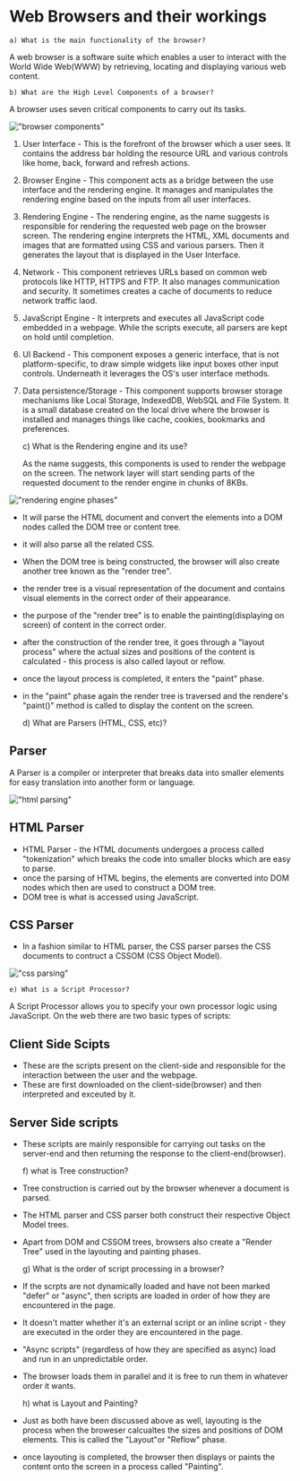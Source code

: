# Web Browsers and their workings

    a) What is the main functionality of the browser?

A web browser is a software suite which enables a user to interact with the World Wide Web(WWW) by retrieving, locating and displaying various web content.

    b) What are the High Level Components of a browser?

A browser uses seven critical components to carry out its tasks.

!["browser components"](https://browsertouse.com/wp-content/uploads/2021/06/Browser-Working-1024x544.png?ezimgfmt=rs:771x410/rscb1/ng:webp/ngcb1)

1.  User Interface - This is the forefront of the browser which a user sees. It contains the address bar holding the resource URL and various controls like home, back, forward and refresh actions.

2.  Browser Engine - This component acts as a bridge between the use interface and the rendering engine. It manages and manipulates the rendering engine based on the inputs from all user interfaces.

3.  Rendering Engine - The rendering engine, as the name suggests is responsible for rendering the requested web page on the browser screen. The rendering engine interprets the HTML, XML documents and images that are formatted using CSS and various parsers. Then it generates the layout that is displayed in the User Interface.

4.  Network - This component retrieves URLs based on common web protocols like HTTP, HTTPS and FTP. It also manages communication and security. It sometimes creates a cache of documents to reduce network traffic laod.

5.  JavaScript Engine - It interprets and executes all JavaScript code embedded in a webpage. While the scripts execute, all parsers are kept on hold until completion.

6.  UI Backend - This component exposes a generic interface, that is not platform-specific, to draw simple widgets like input boxes other input controls. Underneath it leverages the OS's user interface methods.

7.  Data persistence/Storage - This component supports browser storage mechanisms like Local Storage, IndexedDB, WebSQL and File System. It is a small database created on the local drive where the browser is installed and manages things like cache, cookies, bookmarks and preferences.

    c) What is the Rendering engine and its use?

    As the name suggests, this components is used to render the webpage on the screen.
    The network layer will start sending parts of the requested document to the render engine in chunks of 8KBs.

!["rendering engine phases"](https://miro.medium.com/max/1200/1*cfQpu6Xvb7e9IiH4CCuiCg.png)

- It will parse the HTML document and convert the elements into a DOM nodes called the DOM tree or content tree.
- it will also parse all the related CSS.
- When the DOM tree is being constructed, the browser will also create another tree known as the "render tree".
- the render tree is a visual representation of the document and contains visual elements in the correct order of their appearance.
- the purpose of the "render tree" is to enable the painting(displaying on screen) of content in the correct order.
- after the construction of the render tree, it goes through a "layout process" where the actual sizes and positions of the content is calculated - this process is also called layout or reflow.
- once the layout process is completed, it enters the "paint" phase.
- in the "paint" phase again the render tree is traversed and the rendere's "paint()" method is called to display the content on the screen.

  d) What are Parsers (HTML, CSS, etc)?

## Parser

A Parser is a compiler or interpreter that breaks data into smaller elements for easy translation into another form or language.

!["html parsing"](https://res.cloudinary.com/practicaldev/image/fetch/s--40NGH5el--/c_limit%2Cf_auto%2Cfl_progressive%2Cq_auto%2Cw_880/https://dev-to-uploads.s3.amazonaws.com/i/o91r8lupx8elero5djh3.png)

## HTML Parser

- HTML Parser - the HTML documents undergoes a process called "tokenization" which breaks the code into smaller blocks which are easy to parse.
- once the parsing of HTML begins, the elements are converted into DOM nodes which then are used to construct a DOM tree.
- DOM tree is what is accessed using JavaScript.

## CSS Parser

- In a fashion similar to HTML parser, the CSS parser parses the CSS documents to contruct a CSSOM (CSS Object Model).

!["css parsing"](https://res.cloudinary.com/practicaldev/image/fetch/s--maAtq7ut--/c_limit%2Cf_auto%2Cfl_progressive%2Cq_auto%2Cw_880/https://dev-to-uploads.s3.amazonaws.com/i/vg9595umg17jzkcdvm7f.png)

    e) What is a Script Processor?

A Script Processor allows you to specify your own processor logic using JavaScript. On the web there are two basic types of scripts:

## Client Side Scipts

- These are the scripts present on the client-side and responsible for the interaction between the user and the webpage.
- These are first downloaded on the client-side(browser) and then interpreted and exceuted by it.

## Server Side scripts

- These scripts are mainly responsible for carrying out tasks on the server-end and then returning the response to the client-end(browser).

  f) what is Tree construction?

- Tree construction is carried out by the browser whenever a document is parsed.
- The HTML parser and CSS parser both construct their respective Object Model trees.
- Apart from DOM and CSSOM trees, browsers also create a "Render Tree" used in the layouting and painting phases.

  g) What is the order of script processing in a browser?

- If the scrpts are not dynamically loaded and have not been marked "defer" or "async", then scripts are loaded in order of how they are encountered in the page.
- It doesn't matter whether it's an external script or an inline script - they are executed in the order they are encountered in the page.
- "Async scripts" (regardless of how they are specified as async) load and run in an unpredictable order.
- The browser loads them in parallel and it is free to run them in whatever order it wants.

  h) what is Layout and Painting?

- Just as both have been discussed above as well, layouting is the process when the broweser calcualtes the sizes and positions of DOM elements. This is called the "Layout"or "Reflow" phase.
- once layouting is completed, the browser then displays or paints the content onto the screen in a process called "Painting".